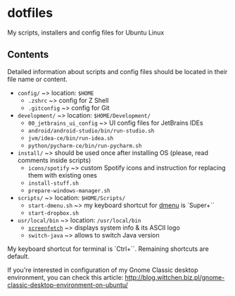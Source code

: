 # dotfiles
My scripts, installers and config files for Ubuntu Linux

Contents
--------

Detailed information about scripts and config files should be located in their file name or content.

- `config/` ~> location: `$HOME`
  - `.zshrc` ~> config for Z Shell
  - `.gitconfig` ~> config for Git
- `development/` ~> location: `$HOME/Development/`
  - `00_jetbrains_ui_config` ~> UI config files for JetBrains IDEs
  - `android/android-studio/bin/run-studio.sh`
  - `jvm/idea-ce/bin/run-idea.sh`
  - `python/pycharm-ce/bin/run-pycharm.sh`
- `install/` ~> should be used once after installing OS (please, read comments inside scripts)
  - `icons/spotify` ~> custom Spotify icons and instruction for replacing them with existing ones
  - `install-stuff.sh`
  - `prepare-windows-manager.sh`
- `scripts/` ~> location: `$HOME/Scripts/`
  - `start-dmenu.sh` ~> my keyboard shortcut for [dmenu](http://tools.suckless.org/dmenu/) is `Super+``
  - `start-dropbox.sh`
- `usr/local/bin` ~> location: `/usr/local/bin`
  - [`screenfetch`](https://github.com/KittyKatt/screenFetch/) ~> displays system info & its ASCII logo
  - `switch-java` ~> allows to switch Java version

My keyboard shortcut for terminal is `Ctrl+``. Remaining shortcuts are default.

If you're interested in configuration of my Gnome Classic desktop environment, you can check this article: http://blog.wittchen.biz.pl/gnome-classic-desktop-environment-on-ubuntu/
